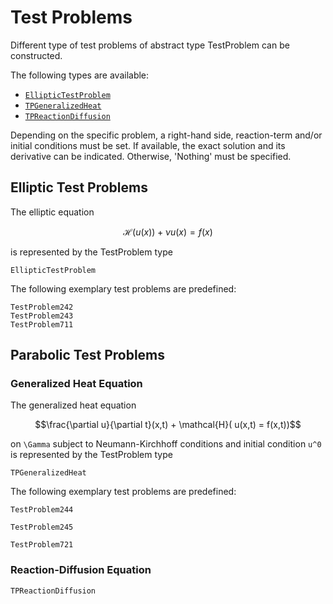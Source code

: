 # Test Problems

Different type of test problems of abstract type TestProblem can be constructed. 

The following types are available:

- [`EllipticTestProblem`](@ref)
- [`TPGeneralizedHeat`](@ref)
- [`TPReactionDiffusion`](@ref)

Depending on the specific problem, a right-hand side, reaction-term and/or initial conditions must be set. 
If available, the exact solution and its derivative can be indicated. Otherwise, 'Nothing' must be specified. 

## Elliptic Test Problems

The elliptic equation 

```math
\mathcal{H}( u(x)) + \nu u(x) = f(x)
```

is represented by the TestProblem type 

```@docs
EllipticTestProblem
```

The following exemplary test problems are predefined:

```@docs
TestProblem242
TestProblem243
TestProblem711
```

## Parabolic Test Problems

### Generalized Heat Equation

The generalized heat equation

```math
\frac{\partial u}{\partial t}(x,t) + \mathcal{H}( u(x,t) = f(x,t))
```

on ``\Gamma`` subject to Neumann-Kirchhoff conditions and initial condition `` u^0 `` is represented by the TestProblem type 

```@docs
TPGeneralizedHeat
```

The following exemplary test problems are predefined:

```@docs
TestProblem244
``` 

```@docs
TestProblem245
``` 

```@docs
TestProblem721
``` 

### Reaction-Diffusion Equation

```@docs
TPReactionDiffusion
```
